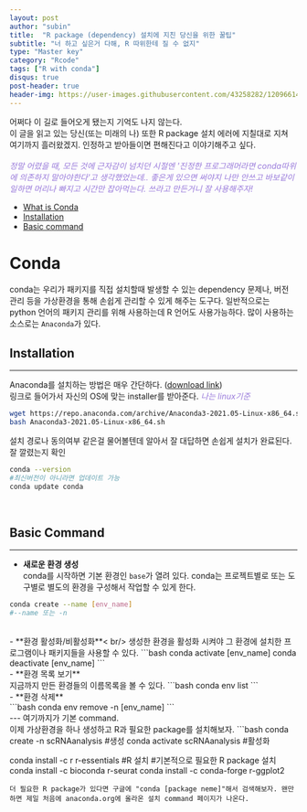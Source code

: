 ```yaml
---
layout: post
author: "subin"
title:  "R package (dependency) 설치에 지친 당신을 위한 꿀팁"
subtitle: "너 하고 싶은거 다해, R 따위한테 질 수 없지"
type: "Master key"
category: "Rcode"
tags: ["R with conda"]
disqus: true
post-header: true
header-img: https://user-images.githubusercontent.com/43258282/120966147-c80e3080-c7a0-11eb-8a24-c11ea43862d2.jpg
---
```


어쩌다 이 길로 들어오게 됐는지 기억도 나지 않는다. <br/>
이 글을 읽고 있는 당신(또는 미래의 나) 또한 R package 설치 에러에 지칠대로 지쳐 여기까지 흘러왔겠지. 인정하고 받아들이면 편해진다고 이야기해주고 싶다.<br/><br/>
<span style="color:#997ADB"> *정말 어렸을 때, 모든 것에 근자감이 넘치던 시절엔 '진정한 프로그래머라면 conda따위에 의존하지 말아야한다'고 생각했었는데.. 좋은게 있으면 써야지 나만 안쓰고 바보같이 일하면 머리나 빠지고 시간만 잡아먹는다. 쓰라고 만든거니 잘 사용해주자!* </span><br/>

- [What is Conda](#conda)
- [Installation](#installation)
- [Basic command](#basic-command)

# Conda
conda는 우리가 패키지를 직접 설치할때 발생할 수 있는 dependency 문제나, 버전 관리 등을 가상환경을 통해 손쉽게 관리할 수 있게 해주는 도구다. 일반적으로는 python 언어의 패키지 관리를 위해 사용하는데 R 언어도 사용가능하다. 많이 사용하는 소스로는 `Anaconda`가 있다. 

## Installation
---
Anaconda를 설치하는 방법은 매우 간단하다. ([download link](https://www.anaconda.com/products/individual-b))<br/>
링크로 들어가서 자신의 OS에 맞는 installer를 받아준다. <span style="color:#997ADB">*나는 linux기준* </span>
```bash
wget https://repo.anaconda.com/archive/Anaconda3-2021.05-Linux-x86_64.sh
bash Anaconda3-2021.05-Linux-x86_64.sh
```
설치 경로나 동의여부 같은걸 물어볼텐데 알아서 잘 대답하면 손쉽게 설치가 완료된다.<br/>
잘 깔렸는지 확인
```bash
conda --version
#최신버전이 아니라면 업데이트 가능
conda update conda
```
<br/>


## Basic Command
---
- **새로운 환경 생성**<br/>
conda를 시작하면 기본 환경인 `base`가 열려 있다. conda는 프로젝트별로 또는 도구별로 별도의 환경을 구성해서 작업할 수 있게 한다. 
```bash
conda create --name [env_name]
#--name 또는 -n
```
<br/>
- **환경 활성화/비활성화**< br/>
생성한 환경을 활성화 시켜야 그 환경에 설치한 프로그램이나 패키지들을 사용할 수 있다.
```bash
conda activate [env_name]
conda deactivate [env_name]
```
<br/>
- **환경 목록 보기**<br/>
지금까지 만든 환경들의 이름목록을 볼 수 있다.
```bash
conda env list
```
<br/>
- **환경 삭제**<br/>
```bash
conda env remove -n [env_name]
```
<br/>
---
여기까지가 기본 command.<br/> 이제 가상환경을 하나 생성하고 R과 필요한 package를 설치해보자.
```bash
conda create -n scRNAanalysis #생성
conda activate scRNAanalysis #활성화

conda install -c r r-essentials #R 설치
#기본적으로 필요한 R package 설치
conda install -c bioconda r-seurat
conda install -c conda-forge r-ggplot2

```
더 필요한 R package가 있다면 구글에 "conda [package neme]"해서 검색해보자. 왠만하면 제일 처음에 anaconda.org에 올라온 설치 command 페이지가 나온다.